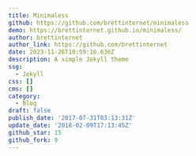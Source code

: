 ```yaml
---
title: Minimaless
github: https://github.com/brettinternet/minimaless
demo: https://brettinternet.github.io/minimaless/
author: brettinternet
author_link: https://github.com/brettinternet
date: 2023-11-26T10:59:16.636Z
description: A simple Jekyll theme
ssg:
  - Jekyll
css: []
cms: []
category:
  - Blog
draft: false
publish_date: '2017-07-31T03:13:31Z'
update_date: '2018-02-09T17:13:45Z'
github_star: 15
github_fork: 9
---
```

